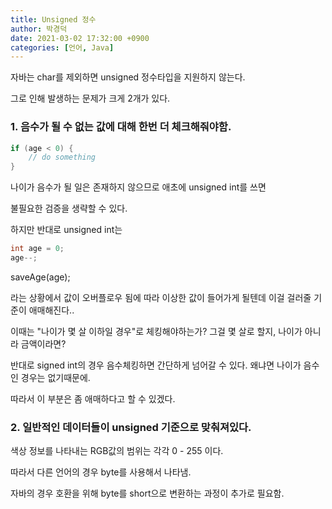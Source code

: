 ```yaml
---
title: Unsigned 정수
author: 박경덕
date: 2021-03-02 17:32:00 +0900
categories: [언어, Java]
---
```


자바는 char를 제외하면 unsigned 정수타입을 지원하지 않는다.

그로 인해 발생하는 문제가 크게 2개가 있다.

### 1. 음수가 될 수 없는 값에 대해 한번 더 체크해줘야함.

```java
if (age < 0) {
    // do something
}
```
나이가 음수가 될 일은 존재하지 않으므로 애초에 unsigned int를 쓰면

불필요한 검증을 생략할 수 있다.

하지만 반대로 unsigned int는

```java
int age = 0;
age--;
```

saveAge(age);

라는 상황에서 값이 오버플로우 됨에 따라 이상한 값이 들어가게 될텐데 이걸 걸러줄 기준이 애매해진다..

이때는 "나이가 몇 살 이하일 경우"로 체킹해야하는가? 그걸 몇 살로 할지, 나이가 아니라 금액이라면?

반대로 signed int의 경우 음수체킹하면 간단하게 넘어갈 수 있다. 왜냐면 나이가 음수인 경우는 없기때문에.

따라서 이 부분은 좀 애매하다고 할 수 있겠다.

### 2. 일반적인 데이터들이 unsigned 기준으로 맞춰져있다.

색상 정보를 나타내는 RGB값의 범위는 각각 0 - 255 이다.

따라서 다른 언어의 경우 byte를 사용해서 나타냄.

자바의 경우 호환을 위해 byte를 short으로 변환하는 과정이 추가로 필요함.
